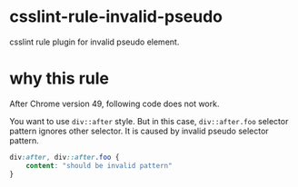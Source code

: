 csslint-rule-invalid-pseudo
===

csslint rule plugin for invalid pseudo element.

# why this rule

After Chrome version 49, following code does not work.

You want to use `div::after` style.
But in this case, `div::after.foo` selector pattern ignores other selector.
It is caused by invalid pseudo selector pattern.

```css
div:after, div::after.foo {
    content: "should be invalid pattern"
}
```

